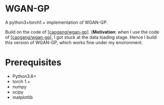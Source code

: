 # WGAN-GP
A python3+torch1.+ implementation of WGAN-GP.

Build on the code of [[caogang/wgan-gp]](https://github.com/search?q=WGAN-GP).
(**Motivation**: when I use the code of [[caogang/wgan-gp]](https://github.com/search?q=WGAN-GP), I got stuck at the data loading stage. Hence I build this version of WGAN-GP, which works fine under my environment.
# Prerequisites
- Python3.6+
- torch 1.+
- numpy
- scipy
- matplotlib

